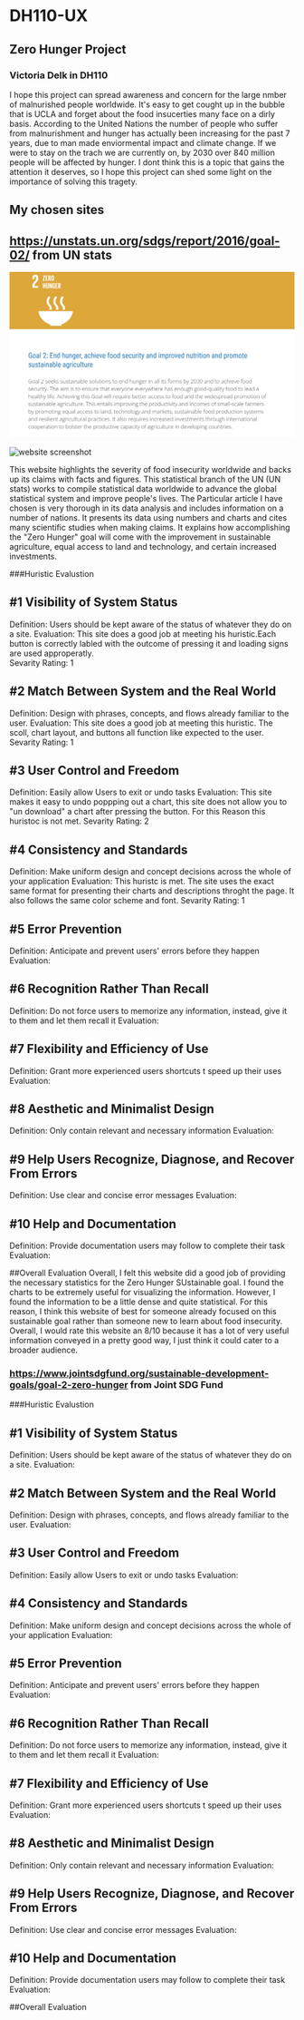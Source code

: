  # DH110-UX

## Zero Hunger Project 
### Victoria Delk in DH110 

I hope this project can spread awareness and concern for the large nmber of malnurished people worldwide. It's easy to get cought up in the bubble that is UCLA and forget about the food insucerties many face on a dirly basis. According to the United Nations the number of people who suffer from malnurishment and hunger has actually been increasing for the past 7 years, due to man made enviormental impact and climate change. If we were to stay on the trach we are currently on, by 2030 over 840 million people will be affected by hunger. I dont think this is a topic that gains the attention it deserves, so I hope this project can shed some light on the importance of solving this tragety. 



## My chosen sites

## https://unstats.un.org/sdgs/report/2016/goal-02/ from UN stats 

![website screenshot](../unstatsss.jpg)

![website screenshot](../unstatschartss.png)


This website highlights the severity of food insecurity worldwide and backs up its claims with facts and figures. This statistical branch of the UN (UN stats) works to compile statistical data worldwide to advance the global statistical system and improve people's lives. The Particular article I have chosen is very thorough in its data analysis and includes information on a number of nations. It presents its data using numbers and charts and cites many scientific studies when making claims.  It explains how accomplishing the "Zero Hunger" goal will come with the improvement in sustainable agriculture, equal access to land and technology, and certain increased investments.

###Huristic Evalustion


## #1 Visibility of System Status
Definition: Users should be kept aware of the status of whatever they do on a site.
Evaluation: This site does a good job at meeting his huristic.Each  button is correctly labled with the outcome of pressing it and loading signs are used approperatly.<br /> 
Sevarity Rating: 1

## #2 Match Between System and the Real World
Definition: Design with phrases, concepts, and flows already familiar to the user.
Evaluation: This site does a good job at meeting this huristic. The scoll, chart layout, and buttons all function like expected to the user.
Sevarity Rating: 1

## #3 User Control and Freedom
Definition: Easily allow Users to exit or undo tasks
Evaluation: This site makes it easy to undo poppping out a chart, this site does not allow you to "un download" a chart after pressing the button. For this Reason this huristoc is not met. 
Sevarity Rating: 2

## #4 Consistency and Standards
Definition: Make uniform design and concept decisions across the whole of your application
Evaluation: This huristc is met. The site uses the exact same format for presenting their charts and descriptions throght the page. It also follows the same color scheme and font. 
Sevarity Rating: 1

## #5 Error Prevention
Definition: Anticipate and prevent users' errors before they happen
Evaluation: 

## #6 Recognition Rather Than Recall
Definition: Do not force users to memorize any information, instead, give it to them and let them recall it
Evaluation: 

## #7 Flexibility and Efficiency of Use
Definition: Grant more experienced users shortcuts t speed up their uses
Evaluation: 

## #8 Aesthetic and Minimalist Design
Definition: Only contain relevant and necessary information
Evaluation: 

## #9 Help Users Recognize, Diagnose, and Recover From Errors
Definition: Use clear and concise error messages
Evaluation: 

## #10 Help and Documentation
Definition: Provide documentation users may follow to complete their task 
Evaluation: 

##Overall Evaluation
Overall, I felt this website did a good job of providing the necessary statistics for the Zero Hunger SUstainable goal. I found the charts to be extremely useful for visualizing the information. However, I found the information to be a little dense and quite statistical. For this reason, I think this website of best for someone already focused on this sustainable goal rather than someone new to learn about food insecurity. Overall, I would rate this website an 8/10 because it has a lot of very useful information conveyed in a pretty good way, I just think it could cater to a broader audience.





### https://www.jointsdgfund.org/sustainable-development-goals/goal-2-zero-hunger from Joint SDG Fund 


###Huristic Evalustion


## #1 Visibility of System Status
Definition: Users should be kept aware of the status of whatever they do on a site.
Evaluation: 

## #2 Match Between System and the Real World
Definition: Design with phrases, concepts, and flows already familiar to the user.
Evaluation: 

## #3 User Control and Freedom
Definition: Easily allow Users to exit or undo tasks
Evaluation: 

## #4 Consistency and Standards
Definition: Make uniform design and concept decisions across the whole of your application
Evaluation: 

## #5 Error Prevention
Definition: Anticipate and prevent users' errors before they happen
Evaluation: 

## #6 Recognition Rather Than Recall
Definition: Do not force users to memorize any information, instead, give it to them and let them recall it
Evaluation: 

## #7 Flexibility and Efficiency of Use
Definition: Grant more experienced users shortcuts t speed up their uses
Evaluation: 

## #8 Aesthetic and Minimalist Design
Definition: Only contain relevant and necessary information
Evaluation: 

## #9 Help Users Recognize, Diagnose, and Recover From Errors
Definition: Use clear and concise error messages
Evaluation: 

## #10 Help and Documentation
Definition: Provide documentation users may follow to complete their task 
Evaluation: 

##Overall Evaluation
